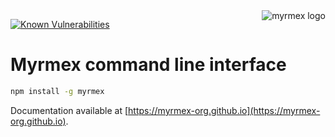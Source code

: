 <img align="right" alt="myrmex logo" src="https://raw.githubusercontent.com/myrmex-org/myrmex/master/images/myrmex.png" />

[![Known Vulnerabilities](https://snyk.io/test/npm/myrmex/badge.svg)](https://snyk.io/test/npm/myrmex)

# Myrmex command line interface

```bash
npm install -g myrmex
```

Documentation available at [https://myrmex-org.github.io](https://myrmex-org.github.io).
